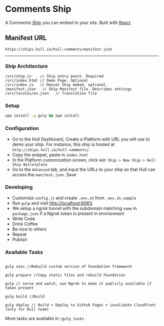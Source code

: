 Comments Ship
==========

A Comments [Ship](http://www.hull.io/docs/apps/ships) you can embed in your site. Built with [React](http://facebook.github.io/react/). 

## Manifest URL

    https://ships.hull.io/hull-comments/manifest.json

---

### Ship Architecture

```
/src/ship.js    // Ship entry point. Required
/src/index.html // Demo Page. Optional
/src/index.js   // Manual Ship embed, optional.
/manifest.json   // Ship Manifest file. Describes settings
/src/locales/en.json   // Translation file
```

### Setup

```sh
npm install -g gulp && npm install
```

### Configuration

- Go to the Hull Dashboard, Create a Platform with URL you will use to demo your ship. For instance, this ship is hosted at `http://ships.hull.io/hull-comments/`.
- Copy the snippet, paste in `index.html`
- In the Platform customization screen, click `Add Ship > New Ship > Hull Ship Boilerplate`
- Go to the `Advanced` tab, and input the URLs to your ship so that Hull can access the `manifest.json`. Save

### Developing

- Customize `config.js` and create `.env.sh` from `.env.sh.sample`
- Run `gulp` and visit [http://localhost:8081/](http://localhost:8081/).
- We setup a ngrok tunnel with the subdomain matching `name` in `package.json` if a Ngrok token is present in environment
- Write Code
- Drink Coffee
- Be nice to others
- Repeat
- Publish

### Available Tasks

```

gulp sass //Rebuild custom version of Foundation framework

gulp prepare //Copy static files and rebuild Foundation

gulp // serve and watch, use Ngrok to make it publicly available if token present

gulp build //Build

gulp deploy // Build + Deploy to Github Pages + invalidate Cloudfront (only for Hull team)
```


More tasks are available in `/gulp_tasks`
